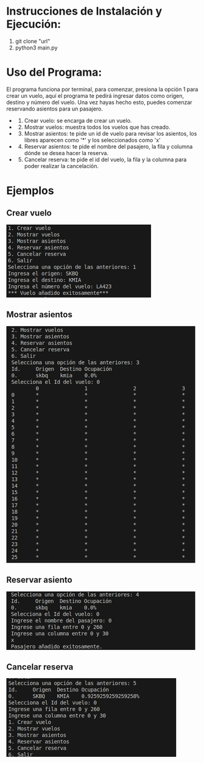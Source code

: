 # Instrucciones de Instalación y Ejecución:
1. git clone "url"
2. python3 main.py
# Uso del Programa:
El programa funciona por terminal, para comenzar, presiona la opción 1 para crear un vuelo, aquí
el programa te pedirá ingresar datos como origen, destino y número del vuelo.
Una vez hayas hecho esto, puedes comenzar reservando asientos para un pasajero.
- 1. Crear vuelo: se encarga de crear un vuelo.
- 2. Mostrar vuelos: muestra todos los vuelos que has creado.
- 3. Mostrar asientos: te pide un id de vuelo para revisar los asientos, los libres aparecen como '*' y los seleccionados como 'x'
- 4. Reservar asientos: te pide el nombre del pasajero, la fila y columna dónde se desea hacer la reserva.
- 5. Cancelar reserva: te pide el id del vuelo, la fila y la columna para poder realizar la cancelación.
# Ejemplos
## Crear vuelo
![alt text](image.png)
## Mostrar asientos
![alt text](image-1.png)
## Reservar asiento
![alt text](image-2.png)
## Cancelar reserva
![alt text](image-3.png)

